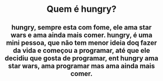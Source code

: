 <div align="center"> <h1> <strong>Quem é hungry?</strong> </h1> </div>
<h2 align="center">hungry, sempre esta com fome, ele ama star wars e ama ainda mais comer. hungry, é uma mini pessoa, que não tem menor ideia doq fazer da vida e começou a programar, até que ele decidiu que gosta de programar, ent hungry ama star wars, ama programar mas ama ainda mais comer.</h3><br>

